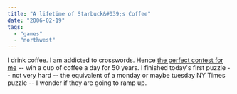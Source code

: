 ```yaml
---
title: "A lifetime of Starbuck&#039;s Coffee"
date: "2006-02-19"
tags: 
  - "games"
  - "northwest"
---
```


I drink coffee. I am addicted to crosswords. Hence [the perfect contest for me](http://www.starbucks.com/retail/crossword.asp?cookie%5Ftest=1) -- win a cup of coffee a day for 50 years. I finished today's first puzzle -- not very hard -- the equivalent of a monday or maybe tuesday NY Times puzzle -- I wonder if they are going to ramp up.
